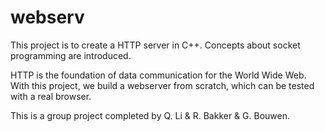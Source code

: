 # webserv

This project is to create a HTTP server in C++. Concepts about socket programming are introduced.

HTTP is the foundation of data communication for the World Wide Web. With this project, we build a webserver from scratch, which can be tested with a real browser.

This is a group project completed by Q. Li & R. Bakker & G. Bouwen.
